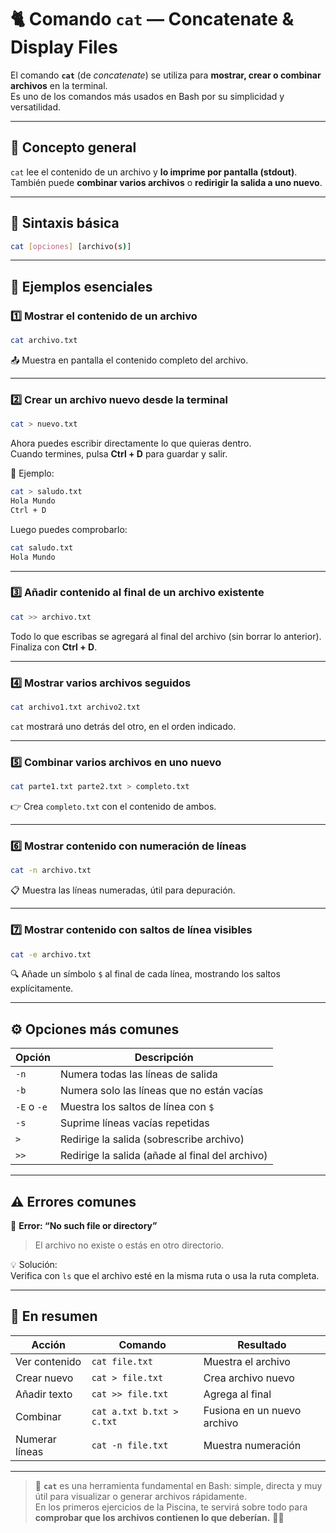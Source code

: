 # 🐈 Comando `cat` — Concatenate & Display Files

El comando **`cat`** (de *concatenate*) se utiliza para **mostrar, crear o combinar archivos** en la terminal.  
Es uno de los comandos más usados en Bash por su simplicidad y versatilidad.

---

## 🧠 Concepto general

`cat` lee el contenido de un archivo y **lo imprime por pantalla (stdout)**.  
También puede **combinar varios archivos** o **redirigir la salida a uno nuevo**.

---

## 🧩 Sintaxis básica

```bash
cat [opciones] [archivo(s)]
```

---

## 📘 Ejemplos esenciales

### 1️⃣ Mostrar el contenido de un archivo
```bash
cat archivo.txt
```
📤 Muestra en pantalla el contenido completo del archivo.

---

### 2️⃣ Crear un archivo nuevo desde la terminal
```bash
cat > nuevo.txt
```
Ahora puedes escribir directamente lo que quieras dentro.  
Cuando termines, pulsa **Ctrl + D** para guardar y salir.

🧩 Ejemplo:
```bash
cat > saludo.txt
Hola Mundo
Ctrl + D
```
Luego puedes comprobarlo:
```bash
cat saludo.txt
Hola Mundo
```

---

### 3️⃣ Añadir contenido al final de un archivo existente
```bash
cat >> archivo.txt
```
Todo lo que escribas se agregará al final del archivo (sin borrar lo anterior).  
Finaliza con **Ctrl + D**.

---

### 4️⃣ Mostrar varios archivos seguidos
```bash
cat archivo1.txt archivo2.txt
```
`cat` mostrará uno detrás del otro, en el orden indicado.

---

### 5️⃣ Combinar varios archivos en uno nuevo
```bash
cat parte1.txt parte2.txt > completo.txt
```
👉 Crea `completo.txt` con el contenido de ambos.

---

### 6️⃣ Mostrar contenido con numeración de líneas
```bash
cat -n archivo.txt
```
📋 Muestra las líneas numeradas, útil para depuración.

---

### 7️⃣ Mostrar contenido con saltos de línea visibles
```bash
cat -e archivo.txt
```
🔍 Añade un símbolo `$` al final de cada línea, mostrando los saltos explícitamente.

---

## ⚙️ Opciones más comunes

| Opción | Descripción |
|--------|--------------|
| `-n` | Numera todas las líneas de salida |
| `-b` | Numera solo las líneas que no están vacías |
| `-E` o `-e` | Muestra los saltos de línea con `$` |
| `-s` | Suprime líneas vacías repetidas |
| `>` | Redirige la salida (sobrescribe archivo) |
| `>>` | Redirige la salida (añade al final del archivo) |

---

## ⚠️ Errores comunes

🚫 **Error: “No such file or directory”**  
> El archivo no existe o estás en otro directorio.

💡 Solución:  
Verifica con `ls` que el archivo esté en la misma ruta o usa la ruta completa.

---

## 🎯 En resumen

| Acción | Comando | Resultado |
|--------|----------|-----------|
| Ver contenido | `cat file.txt` | Muestra el archivo |
| Crear nuevo | `cat > file.txt` | Crea archivo nuevo |
| Añadir texto | `cat >> file.txt` | Agrega al final |
| Combinar | `cat a.txt b.txt > c.txt` | Fusiona en un nuevo archivo |
| Numerar líneas | `cat -n file.txt` | Muestra numeración |

---

> 🧩 **`cat`** es una herramienta fundamental en Bash: simple, directa y muy útil para visualizar o generar archivos rápidamente.  
> En los primeros ejercicios de la Piscina, te servirá sobre todo para **comprobar que los archivos contienen lo que deberían.** 🏊‍♂️
